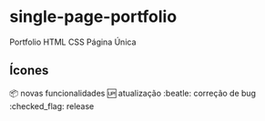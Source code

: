 # single-page-portfolio
 Portfolio HTML CSS Página Única

## Ícones
:package: novas funcionalidades
:up: atualização
:beatle: correção de bug
:checked_flag: release
